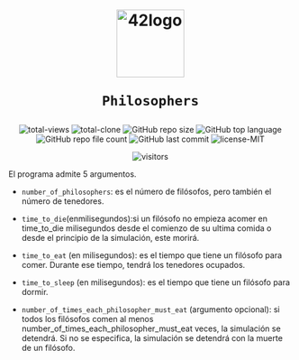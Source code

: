 <h1 align="center">
  <img  width="120" alt="42logo"  src="https://user-images.githubusercontent.com/19689770/129336866-169b0dc7-ea41-47d4-b50a-d466508031af.png">
  
	Philosophers
</h1>

 <p align="center">
<img alt="total-views" src="https://img.shields.io/badge/views-11-blue">
<img alt="total-clone" src="https://img.shields.io/badge/clone-14-blue">
<img alt="GitHub repo size" src="https://img.shields.io/github/repo-size/nach131/Philosophers">
<img alt="GitHub top language" src="https://img.shields.io/github/languages/top/nach131/Philosophers">
<img alt="GitHub repo file count" src="https://img.shields.io/github/directory-file-count/nach131/Philosophers/source">
<img alt="GitHub last commit" src="https://img.shields.io/github/last-commit/nach131/Philosophers">
<img alt="license-MIT" src="https://img.shields.io/badge/license-MIT-blue">
</p>

<span align="center">

![visitors](https://visitor-badge.glitch.me/badge?page_id=nach131.Philosophers&left_color=green&right_color=blue)

</span>

El programa admite 5 argumentos.

- `number_of_philosophers`: es el número de filósofos, pero también el número de tenedores.

- `time_to_die`(enmilisegundos):si un filósofo no empieza acomer en time_to_die milisegundos desde el comienzo de su ultima comida o desde el principio de la simulación, este morirá.

- `time_to_eat` (en milisegundos): es el tiempo que tiene un filósofo para comer. Durante ese tiempo, tendrá los tenedores ocupados.

- `time_to_sleep` (en milisegundos): es el tiempo que tiene un filósofo para dormir.

- `number_of_times_each_philosopher_must_eat` (argumento opcional): si todos los filósofos comen al menos number_of_times_each_philosopher_must_eat veces, la simulación se detendrá. Si no se especifica, la simulación se detendrá con la muerte de un filósofo.
